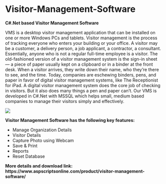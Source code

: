 # Visitor-Management-Software
<b>C#.Net based Visitor Management Software</b>

VMS is a desktop visitor management application that can be installed on one or more Windows PCs and tablets. Visitor management is the process of tracking everyone who enters your building or your office. A visitor may be a customer, a delivery person, a job applicant, a contractor, a consultant. Essentially, anyone who is not a regular full-time employee is a visitor. The old-fashioned version of a visitor management system is the sign-in sheet — a piece of paper usually kept on a clipboard or in a binder at the front desk. When a visitor arrives, they write down their name, who they’re there to see, and the time. Today, companies are eschewing binders, pens, and paper in favor of digital visitor management systems, like The Receptionist for iPad. A digital visitor management system does the core job of checking in visitors. But it also does many things a pen and paper can’t. Our VMS is developed in C#.Net with MSSQL which helps small, medium based companies to manage their visitors simply and effectively.

<img src="https://www.aspscriptsonline.com/wp-content/uploads/2018/08/vms_5.png">

<b>Visitor Management Software has the following key features:</b>

<ul>
<li>Manage Organization Details</li>
<li>Visitor Details</li>
<li>Capture Photo using Webcam</li>
<li>Save & Print</li>
<li>Reports</li>
<li>Reset Database</li>
</ul>
<b>More details and download link:</b>
<b>https://www.aspscriptsonline.com/product/visitor-management-software/</b>
